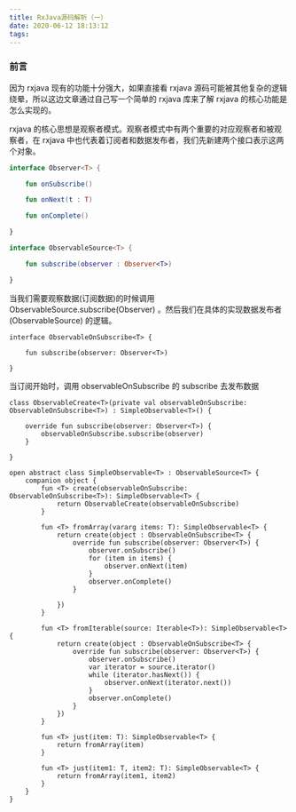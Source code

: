 ```yaml
---
title: RxJava源码解析（一）
date: 2020-06-12 18:13:12
tags:
---
```

### 前言
因为 rxjava 现有的功能十分强大，如果直接看 rxjava 源码可能被其他复杂的逻辑绕晕，所以这边文章通过自己写一个简单的 rxjava 库来了解 rxjava 的核心功能是怎么实现的。

rxjava 的核心思想是观察者模式。观察者模式中有两个重要的对应观察者和被观察者，在 rxjava 中也代表着订阅者和数据发布者，我们先新建两个接口表示这两个对象。

```kotlin
interface Observer<T> {

    fun onSubscribe()

    fun onNext(t : T)

    fun onComplete()

}
```
```kotlin
interface ObservableSource<T> {

    fun subscribe(observer : Observer<T>)

}
```
当我们需要观察数据(订阅数据)的时候调用 ObservableSource.subscribe(Observer) 。然后我们在具体的实现数据发布者(ObservableSource) 的逻辑。 
```
interface ObservableOnSubscribe<T> {

    fun subscribe(observer: Observer<T>)

}
```
当订阅开始时，调用 observableOnSubscribe 的 subscribe 去发布数据
```
class ObservableCreate<T>(private val observableOnSubscribe: ObservableOnSubscribe<T>) : SimpleObservable<T>() {

    override fun subscribe(observer: Observer<T>) {
        observableOnSubscribe.subscribe(observer)
    }

}
```

``` 然后通过 SimpleObservable 的静态方法去返回这些数据发布者。
open abstract class SimpleObservable<T> : ObservableSource<T> {
    companion object {
        fun <T> create(observableOnSubscribe: ObservableOnSubscribe<T>): SimpleObservable<T> {
            return ObservableCreate(observableOnSubscribe)
        }

        fun <T> fromArray(vararg items: T): SimpleObservable<T> {
            return create(object : ObservableOnSubscribe<T> {
                override fun subscribe(observer: Observer<T>) {
                    observer.onSubscribe()
                    for (item in items) {
                        observer.onNext(item)
                    }
                    observer.onComplete()
                }

            })
        }

        fun <T> fromIterable(source: Iterable<T>): SimpleObservable<T> {
            return create(object : ObservableOnSubscribe<T> {
                override fun subscribe(observer: Observer<T>) {
                    observer.onSubscribe()
                    var iterator = source.iterator()
                    while (iterator.hasNext()) {
                        observer.onNext(iterator.next())
                    }
                    observer.onComplete()
                }
            })
        }

        fun <T> just(item: T): SimpleObservable<T> {
            return fromArray(item)
        }

        fun <T> just(item1: T, item2: T): SimpleObservable<T> {
            return fromArray(item1, item2)
        }
    }
}
```
